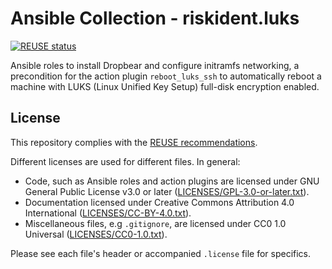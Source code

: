 <!--
SPDX-FileCopyrightText: 2022 Risk.Ident GmbH <contact@riskident.com>

SPDX-License-Identifier: CC-BY-4.0
-->

# Ansible Collection - riskident.luks

[![REUSE status](https://api.reuse.software/badge/github.com/RiskIdent/ansible-collection-luks)](https://api.reuse.software/info/github.com/RiskIdent/ansible-collection-luks)

Ansible roles to install Dropbear and configure initramfs networking, a
precondition for the action plugin `reboot_luks_ssh` to automatically reboot a
machine with LUKS (Linux Unified Key Setup) full-disk encryption enabled.

## License

This repository complies with the [REUSE recommendations](https://reuse.software/).

Different licenses are used for different files. In general:

- Code, such as Ansible roles and action plugins are licensed under GNU General Public License v3.0 or later ([LICENSES/GPL-3.0-or-later.txt](LICENSES/GPL-3.0-or-later.txt)).
- Documentation licensed under Creative Commons Attribution 4.0 International ([LICENSES/CC-BY-4.0.txt](LICENSES/CC-BY-4.0.txt)).
- Miscellaneous files, e.g `.gitignore`, are licensed under CC0 1.0 Universal ([LICENSES/CC0-1.0.txt](LICENSES/CC0-1.0.txt)).

Please see each file's header or accompanied `.license` file for specifics.
